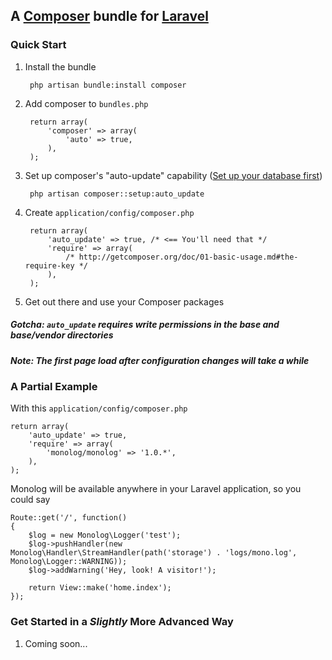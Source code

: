 ## A [Composer](http://getcomposer.org/) bundle for [Laravel](http://laravel.com/)

### Quick Start

1. Install the bundle

        php artisan bundle:install composer

1. Add composer to ```bundles.php```

        return array(
            'composer' => array(
            	'auto' => true,
            ),
        );

1. Set up composer's "auto-update" capability ([Set up your database first](http://laravel.com/docs/database/config))

        php artisan composer::setup:auto_update

1. Create ```application/config/composer.php```

        return array(
        	'auto_update' => true, /* <== You'll need that */
        	'require' => array(
        		/* http://getcomposer.org/doc/01-basic-usage.md#the-require-key */
        	),
        );

1. Get out there and use your Composer packages

##### Gotcha: ```auto_update``` requires write permissions in the base and base/vendor directories
##### Note:   The first page load after configuration changes will take a while

### A Partial Example

With this ```application/config/composer.php```

    return array(
        'auto_update' => true,
        'require' => array(
            'monolog/monolog' => '1.0.*',
        ),
    );

Monolog will be available anywhere in your Laravel application, so you could say

    Route::get('/', function()
    {
        $log = new Monolog\Logger('test');
        $log->pushHandler(new Monolog\Handler\StreamHandler(path('storage') . 'logs/mono.log', Monolog\Logger::WARNING));
        $log->addWarning('Hey, look! A visitor!');

        return View::make('home.index');
    });

### Get Started in a *Slightly* More Advanced Way

1. Coming soon...